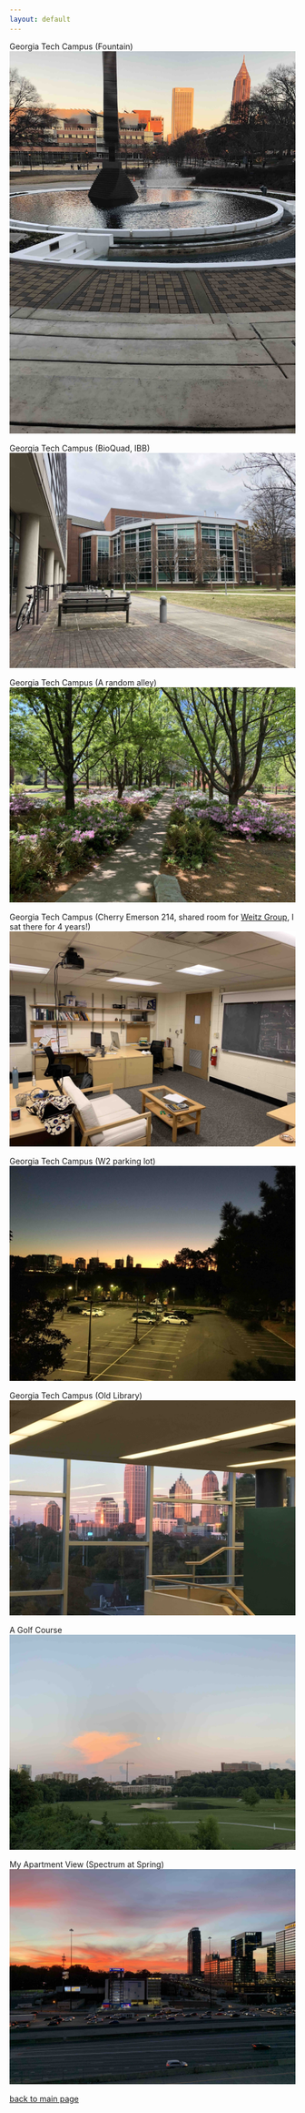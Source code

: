 ```yaml
---
layout: default
---
```


Georgia Tech Campus (Fountain)
![Octocat](./figures/memo/atl/IMG_0383.jpg)

Georgia Tech Campus (BioQuad, IBB)
![Octocat](./figures/memo/atl/IMG_0532.jpg)

Georgia Tech Campus (A random alley)
![Octocat](./figures/memo/atl/IMG_2630.jpg)

Georgia Tech Campus (Cherry Emerson 214, shared room for [Weitz Group](https://weitzgroup.biosci.gatech.edu), I sat there for 4 years!)
![Octocat](./figures/memo/atl/IMG_4291.jpg)

Georgia Tech Campus (W2 parking lot)
![Octocat](./figures/memo/atl/IMG_6115.jpg)

Georgia Tech Campus (Old Library)
![Octocat](./figures/memo/atl/IMG_5037.jpg)

A Golf Course 
![Octocat](./figures/memo/atl/IMG_3018.jpg)

My Apartment View (Spectrum at Spring)
![Octocat](./figures/memo/atl/IMG_3449.jpg)

[back to main page](./)
